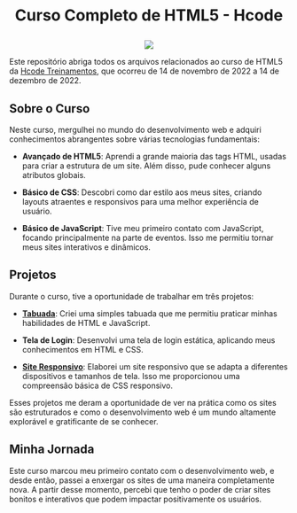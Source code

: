 # <p align="center">Curso Completo de HTML5 - Hcode</p>

<p align="center">
    <img src="https://github.com/GabrielLima5/curso-html5-hcode/blob/main/Certificado/certificado.jpg">
</p>
Este repositório abriga todos os arquivos relacionados ao curso de HTML5 da <a href="https://hcode.com.br/">Hcode Treinamentos</a>, que ocorreu de 14 de novembro de 2022 a 14 de dezembro de 2022.

## Sobre o Curso
Neste curso, mergulhei no mundo do desenvolvimento web e adquiri conhecimentos abrangentes sobre várias tecnologias fundamentais:

* **Avançado de HTML5**: Aprendi a grande maioria das tags HTML, usadas para criar a estrutura de um site. Além disso, pude conhecer alguns atributos globais.

* **Básico de CSS**: Descobri como dar estilo aos meus sites, criando layouts atraentes e responsivos para uma melhor experiência de usuário.

* **Básico de JavaScript**: Tive meu primeiro contato com JavaScript, focando principalmente na parte de eventos. Isso me permitiu tornar meus sites interativos e dinâmicos.

## Projetos
Durante o curso, tive a oportunidade de trabalhar em três projetos:

* **<a href="https://github.com/GabrielLima5/tabuada-hcode">Tabuada</a>**: Criei uma simples tabuada que me permitiu praticar minhas habilidades de HTML e JavaScript.

* **Tela de Login**: Desenvolvi uma tela de login estática, aplicando meus conhecimentos em HTML e CSS.

* **<a href="https://github.com/GabrielLima5/site-responsivo-hcode">Site Responsivo</a>**: Elaborei um site responsivo que se adapta a diferentes dispositivos e tamanhos de tela. Isso me proporcionou uma compreensão básica de CSS responsivo.

Esses projetos me deram a oportunidade de ver na prática como os sites são estruturados e como o desenvolvimento web é um mundo altamente explorável e gratificante de se conhecer.

## Minha Jornada
Este curso marcou meu primeiro contato com o desenvolvimento web, e desde então, passei a enxergar os sites de uma maneira completamente nova. A partir desse momento, percebi que tenho o poder de criar sites bonitos e interativos que podem impactar positivamente os usuários.
